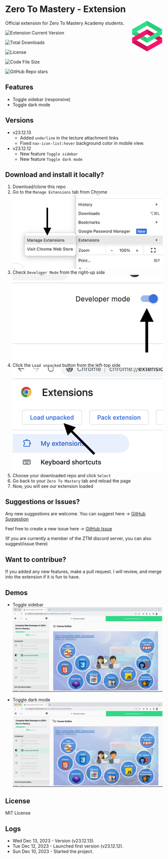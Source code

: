 # Zero To Mastery - Extension

<img align="right" width="100" height="100" src="./assets/ztm-logo.png">

Official extension for Zero To Mastery Academy students.

![Extension Current Version](https://img.shields.io/github/manifest-json/v/sithu-khant/ztm-extension)

![Total Downloads](https://img.shields.io/github/downloads/sithu-khant/ztm-extension/total)

![License](https://img.shields.io/github/license/sithu-khant/ztm-extension)

![Code File Size](https://img.shields.io/github/languages/code-size/sithu-khant/ztm-extension)

![GitHub Repo stars](https://img.shields.io/github/stars/sithu-khant/ztm-extension)


## Features

* Toggle sidebar (responsive)
* Toggle dark mode


## Versions

* v23.12.13
	* Added `underline` in the lecture attachment links
	* Fixed `nav-icon-list:hover` background color in mobile view.
* v23.12.12
	* New feature `Toggle sidebar`
	* New feature `Toggle dark mode`


## Download and install it locally?

1. Download/clone this repo
2. Go to the `Manage Extensions` tab from Chrome
![](assets/steps/step-1.png)
3. Check `Developer Mode` from the right-up side
![](assets/steps/step-2.png)
4. Click the `Load unpacked` button from the left-top side
![](assets/steps/step-3.png)
5. Choose your downloaded repo and click `Select`
6. Go back to your `Zero To Mastery` tab and reload the page
7. Now, you will see our extension loaded


## Suggestions or Issues?

Any new suggestions are welcome. You can suggest here -> [GitHub Suggestion](https://github.com/sithu-khant/ztm-extension/issues)

Feel free to create a new issue here -> [GitHub Issue](https://github.com/sithu-khant/ztm-extension/issues)

(If you are currently a member of the ZTM discord server, you can also suggest/issue there)

## Want to contribue?

If you added any new features, make a pull request. I will review, and merge into the extension if it is fun to have.


## Demos

* Toggle sidebar
![](assets/demo-gifs/sidebar-demo.gif)

* Toggle dark mode
![](assets/demo-gifs/darkmode-demo.gif)


## License

MIT License


## Logs

* Wed Dec 13, 2023 - Version (v23.12.13).
* Tue Dec 12, 2023 - Launched first version (v23.12.12).
* Sun Dec 10, 2023 - Started the project.
